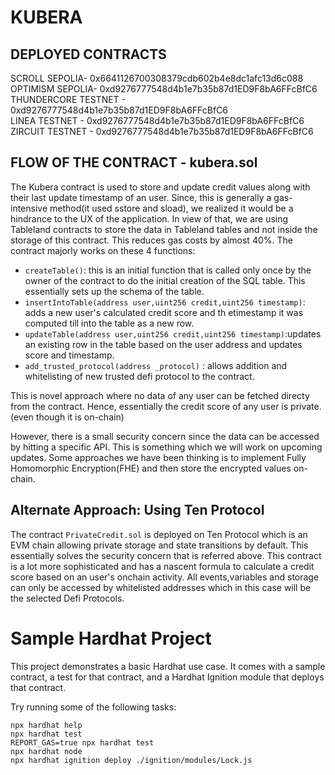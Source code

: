 
# KUBERA

## DEPLOYED CONTRACTS

SCROLL SEPOLIA- 0x6641126700308379cdb602b4e8dc1afc13d6c088 <br/>
OPTIMISM SEPOLIA- 0xd9276777548d4b1e7b35b87d1ED9F8bA6FFcBfC6 <br/>
THUNDERCORE TESTNET - 0xd9276777548d4b1e7b35b87d1ED9F8bA6FFcBfC6 <br/>
LINEA TESTNET - 0xd9276777548d4b1e7b35b87d1ED9F8bA6FFcBfC6 <br/>
ZIRCUIT TESTNET - 0xd9276777548d4b1e7b35b87d1ED9F8bA6FFcBfC6 <br/>


## FLOW OF THE CONTRACT - kubera.sol
The Kubera contract is used to store and update credit values along with their last update timestamp of an user. Since, this is generally a gas-intensive method(it used sstore and sload), we realized it would be a hindrance to the UX of the application. In view of that, we are using Tableland contracts to store the data in Tableland tables and not inside the storage of this contract. This reduces gas costs by almost 40%. The contract majorly works on these 4 functions:

- `createTable()`: this is an initial function that is called only once by the owner of the contract to do the initial creation of the SQL table. This essentially sets up the schema of the table. <br/>
- `insertIntoTable(address user,uint256 credit,uint256 timestamp)`: adds a new user's calculated credit score and th etimestamp it was computed till into the table as a new row. <br/>
- `updateTable(address user,uint256 credit,uint256 timestamp)`:updates an existing row in the table based on the user address and updates score and timestamp. <br/>
- `add_trusted_protocol(address _protocol)` : allows addition and whitelisting of new trusted defi protocol to the contract.

This is novel approach where no data of any user can be fetched directy from the contract. Hence, essentially the credit score of any user is private.(even though it is on-chain)

However, there is a small security concern since the data can be accessed by hitting a specific API. This is something which we will work on upcoming updates. Some approaches we have been thinking is to implement Fully Homomorphic Encryption(FHE) and then store the encrypted values on-chain.

## Alternate Approach: Using Ten Protocol

The contract `PrivateCredit.sol` is deployed on Ten Protocol which is an EVM chain allowing private storage and state transitions by default. This essentially solves the security concern that is referred above. This contract is a lot more sophisticated and has a nascent formula to calculate a credit score based on an user's onchain activity. All events,variables and storage can only be accessed by whitelisted addresses which in this case will be the selected Defi Protocols.


# Sample Hardhat Project

This project demonstrates a basic Hardhat use case. It comes with a sample contract, a test for that contract, and a Hardhat Ignition module that deploys that contract.

Try running some of the following tasks:

```shell
npx hardhat help
npx hardhat test
REPORT_GAS=true npx hardhat test
npx hardhat node
npx hardhat ignition deploy ./ignition/modules/Lock.js
```
